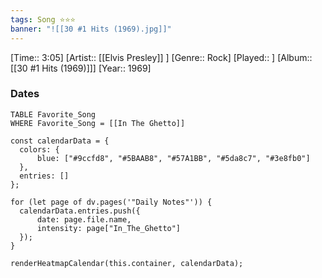 ```yaml
---
tags: Song ⭐⭐⭐ 
banner: "![[30 #1 Hits (1969).jpg]]"
---
```

[Time:: 3:05]
[Artist:: [[Elvis Presley]] ]
[Genre:: Rock]
[Played:: ]
[Album:: [[30 #1 Hits (1969)]]]
[Year:: 1969]
### Dates
````dataview
TABLE Favorite_Song
WHERE Favorite_Song = [[In The Ghetto]]
````
  ```dataviewjs
const calendarData = { 
	colors: { 
		blue: ["#9ccfd8", "#5BAAB8", "#57A1BB", "#5da8c7", "#3e8fb0"] 
	}, 
	entries: [] 
}; 

for (let page of dv.pages('"Daily Notes"')) { 
	calendarData.entries.push({ 
		date: page.file.name, 
		intensity: page["In_The_Ghetto"]
	}); 
} 

renderHeatmapCalendar(this.container, calendarData);
```
